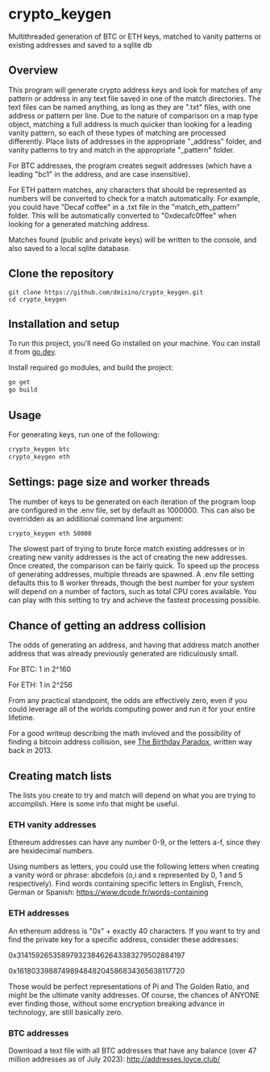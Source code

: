 # crypto_keygen
Multithreaded generation of BTC or ETH keys, matched to vanity patterns or existing addresses and saved to a sqlite db

## Overview

This program will generate crypto address keys and look for matches of any pattern or address in any text file saved in one of the match directories. The text files can be named anything, as long as they are ".txt" files, with one address or pattern per line. Due to the nature of comparison on a map type object, matching a full address is much quicker than looking for a leading vanity pattern, so each of these types of matching are processed differently. Place lists of addresses in the appropriate "_address" folder, and vanity patterns to try and match in the appropriate "_pattern" folder.

For BTC addresses, the program creates segwit addresses (which have a leading "bc1" in the address, and are case insensitive).

For ETH pattern matches, any characters that should be represented as numbers will be converted to check for a match automatically. For example, you could have "Decaf coffee" in a .txt file in the "match_eth_pattern" folder. This will be automatically converted to "0xdecafc0ffee" when looking for a generated matching address.

Matches found (public and private keys) will be written to the console, and also saved to a local sqlite database.

## Clone the repository

```console
git clone https://github.com/dmisino/crypto_keygen.git
cd crypto_keygen
```

## Installation and setup

To run this project, you'll need Go installed on your machine. You can install it from [go.dev](https://go.dev/doc/install).

Install required go modules, and build the project:

```bash
go get
go build
```

## Usage

For generating keys, run one of the following:

```bash
crypto_keygen btc
crypto_keygen eth
```

## Settings: page size and worker threads

The number of keys to be generated on each iteration of the program loop are configured in the .env file, set by default as 1000000. This can also be overridden as an additional command line argument:

```bash
crypto_keygen eth 50000
```

The slowest part of trying to brute force match existing addresses or in creating new vanity addresses is the act of creating the new addresses. Once created, the comparison can be fairly quick. To speed up the process of generating addresses, multiple threads are spawned. A .env file setting defaults this to 8 worker threads, though the best number for your system will depend on a number of factors, such as total CPU cores available. You can play with this setting to try and achieve the fastest processing possible.

## Chance of getting an address collision

The odds of generating an address, and having that address match another address that was already previously generated are ridiculously small.

For BTC: 1 in 2^160

For ETH: 1 in 2^256

From any practical standpoint, the odds are effectively zero, even if you could leverage all of the worlds computing power and run it for your entire lifetime.

For a good writeup describing the math invloved and the possibility of finding a bitcoin address collision, see [The Birthday Paradox](https://download.wpsoftware.net/bitcoin-birthday.pdf), written way back in 2013.

## Creating match lists

The lists you create to try and match will depend on what you are trying to accomplish. Here is some info that might be useful.

### ETH vanity addresses

Ethereum addresses can have any number 0-9, or the letters a-f, since they are hexidecimal numbers.

Using numbers as letters, you could use the following letters when creating a vanity word or phrase: abcdefois (o,i and s represented by 0, 1 and 5 respectively). Find words containing specific letters in English, French, German or Spanish: https://www.dcode.fr/words-containing

### ETH addresses

An ethereum address is "0x" + exactly 40 characters. If you want to try and find the private key for a specific address, consider these addresses:

0x3141592653589793238462643383279502884197

0x1618033988749894848204586834365638117720

Those would be perfect representations of Pi and The Golden Ratio, and might be the ultimate vanity addresses. Of course, the chances of ANYONE ever finding those, without some encryption breaking advance in technology, are still basically zero.

### BTC addresses

Download a text file with all BTC addresses that have any balance (over 47 million addresses as of July 2023): http://addresses.loyce.club/ 
